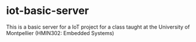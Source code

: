 # iot-basic-server
This is a basic server for a IoT project for a class taught at the University of Montpellier (HMIN302: Embedded Systems)
